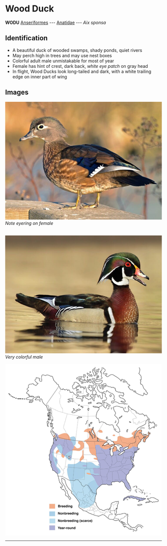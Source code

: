 # Wood Duck
**WODU**
[Anseriformes](/birding/orders/anseriformes) --- [Anatidae](/birding/orders/anseriformes/anatidae) --- *Aix sponsa*

## Identification
- A beautiful duck of wooded swamps, shady ponds, quiet rivers
- May perch high in trees and may use nest boxes
- Colorful adult male unmistakable for most of year
- Female has hint of crest, dark back, *white eye patch* on gray head
- In flight, Wood Ducks look long-tailed and dark, with a white trailing edge on inner part of wing

## Images
![Female](/birding/images/wodu_female.jpg)</br>
*Note eyering on female* </br></br>

![Male](/birding/images/wodu_male.jpg)</br>
*Very colorful male*

![Map](/birding/images/wodu_map.jpg)

----

<!---## Notes
### date. place---specific
note--->
